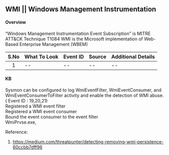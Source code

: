 ## WMI || Windows Management Instrumentation

#### Overview
“Windows Management Instrumentation Event Subscription” is MITRE ATT&CK Technique T1084
WMI is the Microsoft implementation of Web-Based Enterprise Management (WBEM)
</br>

|S.No|What To Look|Event ID|Source|Additional Details|
|:-----:|:----------------|:---------|:--------------------|:--------------------|
|1|--|--|--|--|




#### KB
Sysmon can be configured to log WmiEventFilter, WmiEventConsumer, and WmiEventConsumerToFilter activity and enable the detection of WMI abuse. ( Event ID : 19,20,21) </br>
Registered a WMI event filter</br>
Registered a WMI event consumer</br>
Bound the event consumer to the event filter</br>
WmiPrvse.exe,


Reference:</br>
1. https://medium.com/threatpunter/detecting-removing-wmi-persistence-60ccbb7dff96

